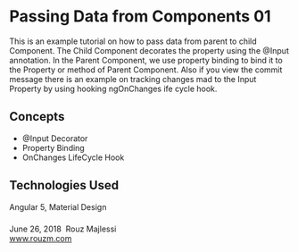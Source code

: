 # Passing Data from Components 01
This is an example tutorial on how to pass data from parent to child Component. The Child Component decorates the property using the @Input annotation. In the Parent Component, we use property binding to bind it to the Property or method of Parent Component. Also if you view the commit message there is an example on tracking changes mad to the Input Property by using hooking ngOnChanges ife cycle hook. 

## Concepts
* @Input Decorator
* Property Binding
* OnChanges LifeCycle Hook

## Technologies Used
Angular 5, Material Design

###
June 26, 2018&nbsp; Rouz Majlessi
<br/>
www.rouzm.com
